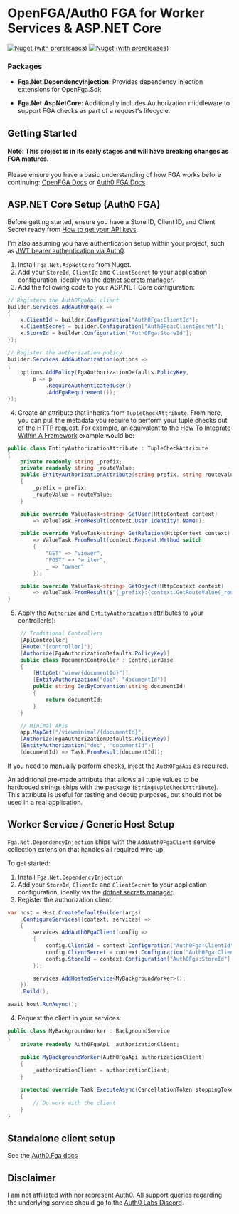 # OpenFGA/Auth0 FGA for Worker Services & ASP.NET Core

[![Nuget (with prereleases)](https://img.shields.io/nuget/vpre/Fga.Net.DependencyInjection?label=Fga.Net.DependencyInjection&style=flat-square)](https://www.nuget.org/packages/Fga.Net.DependencyInjection)
[![Nuget (with prereleases)](https://img.shields.io/nuget/vpre/Fga.Net.AspNetCore?label=Fga.Net.AspNetCore&style=flat-square)](https://www.nuget.org/packages/Fga.Net.AspNetCore)

### Packages
- **Fga.Net.DependencyInjection**: Provides dependency injection extensions for OpenFga.Sdk

- **Fga.Net.AspNetCore**: Additionally includes Authorization middleware to support FGA checks as part of a request's lifecycle.

## Getting Started

#### Note: This project is in its early stages and will have breaking changes as FGA matures.

Please ensure you have a basic understanding of how FGA works before continuing: [OpenFGA Docs](https://openfga.dev/) or [Auth0 FGA Docs](https://docs.fga.dev/)

## ASP.NET Core Setup (Auth0 FGA)

Before getting started, ensure you have a Store ID, Client ID, and Client Secret ready from [How to get your API keys](https://docs.fga.dev/integration/getting-your-api-keys).

I'm also assuming you have authentication setup within your project, such as [JWT bearer authentication via Auth0](https://auth0.com/docs/quickstart/backend/aspnet-core-webapi/01-authorization).


1. Install `Fga.Net.AspNetCore` from Nuget.
2. Add your `StoreId`, `ClientId` and `ClientSecret` to your application configuration, ideally via the [dotnet secrets manager](https://docs.microsoft.com/en-us/aspnet/core/security/app-secrets?view=aspnetcore-6.0&tabs=windows#enable-secret-storage).
3. Add the following code to your ASP.NET Core configuration:
```cs
// Registers the Auth0FgaApi client
builder.Services.AddAuth0Fga(x =>
{
    x.ClientId = builder.Configuration["Auth0Fga:ClientId"];
    x.ClientSecret = builder.Configuration["Auth0Fga:ClientSecret"];
    x.StoreId = builder.Configuration["Auth0Fga:StoreId"];
});

// Register the authorization policy
builder.Services.AddAuthorization(options =>
{
    options.AddPolicy(FgaAuthorizationDefaults.PolicyKey, 
        p => p
            .RequireAuthenticatedUser()
            .AddFgaRequirement());
});
```

4. Create an attribute that inherits from `TupleCheckAttribute`. From here, you can pull the metadata you require to perform your tuple checks out of the HTTP request.
For example, an equivalent to the [How To Integrate Within A Framework](https://docs.fga.dev/integration/framework) example would be:
```cs
public class EntityAuthorizationAttribute : TupleCheckAttribute
{
    private readonly string _prefix;
    private readonly string _routeValue;
    public EntityAuthorizationAttribute(string prefix, string routeValue)
    {
        _prefix = prefix;
        _routeValue = routeValue;
    }

    public override ValueTask<string> GetUser(HttpContext context) 
        => ValueTask.FromResult(context.User.Identity!.Name!);

    public override ValueTask<string> GetRelation(HttpContext context) 
        => ValueTask.FromResult(context.Request.Method switch 
        {
            "GET" => "viewer",
            "POST" => "writer",
            _ => "owner"
        });

    public override ValueTask<string> GetObject(HttpContext context) 
        => ValueTask.FromResult($"{_prefix}:{context.GetRouteValue(_routeValue)}");
}
```

5. Apply the `Authorize` and `EntityAuthorization` attributes to your controller(s):
```cs
    // Traditional Controllers
    [ApiController]
    [Route("[controller]")]
    [Authorize(FgaAuthorizationDefaults.PolicyKey)]
    public class DocumentController : ControllerBase
    {  
        [HttpGet("view/{documentId}")]
        [EntityAuthorization("doc", "documentId")]
        public string GetByConvention(string documentId)
        {
            return documentId;
        }
    }

    // Minimal APIs
    app.MapGet("/viewminimal/{documentId}",
    [Authorize(FgaAuthorizationDefaults.PolicyKey)] 
    [EntityAuthorization("doc", "documentId")]
    (documentId) => Task.FromResult(documentId));
```

If you need to manually perform checks, inject the `Auth0FgaApi` as required.

An additional pre-made attribute that allows all tuple values to be hardcoded strings ships with the package (`StringTupleCheckAttribute`). This attribute is useful for testing and debug purposes, but should not be used in a real application.

## Worker Service / Generic Host Setup

`Fga.Net.DependencyInjection` ships with the `AddAuth0FgaClient` service collection extension that handles all required wire-up.

To get started:

1. Install `Fga.Net.DependencyInjection`
2. Add your `StoreId`, `ClientId` and `ClientSecret` to your application configuration, ideally via the [dotnet secrets manager](https://docs.microsoft.com/en-us/aspnet/core/security/app-secrets?view=aspnetcore-6.0&tabs=windows#enable-secret-storage).
3. Register the authorization client:

```cs
var host = Host.CreateDefaultBuilder(args)
    .ConfigureServices((context, services) =>
    {
        services.AddAuth0FgaClient(config =>
        {
            config.ClientId = context.Configuration["Auth0Fga:ClientId"];
            config.ClientSecret = context.Configuration["Auth0Fga:ClientSecret"];
            config.StoreId = context.Configuration["Auth0Fga:StoreId"];
        });

        services.AddHostedService<MyBackgroundWorker>();
    })
    .Build();

await host.RunAsync();
```

4. Request the client in your services:

```cs
public class MyBackgroundWorker : BackgroundService
{
    private readonly Auth0FgaApi _authorizationClient;

    public MyBackgroundWorker(Auth0FgaApi authorizationClient)
    {
        _authorizationClient = authorizationClient;
    }

    protected override Task ExecuteAsync(CancellationToken stoppingToken)
    {
        // Do work with the client
    }
}
```

## Standalone client setup

See the [Auth0.Fga docs](https://github.com/auth0-lab/fga-dotnet-sdk)

## Disclaimer

I am not affiliated with nor represent Auth0. All support queries regarding the underlying service should go to the [Auth0 Labs Discord](https://discord.gg/8naAwJfWN6).
